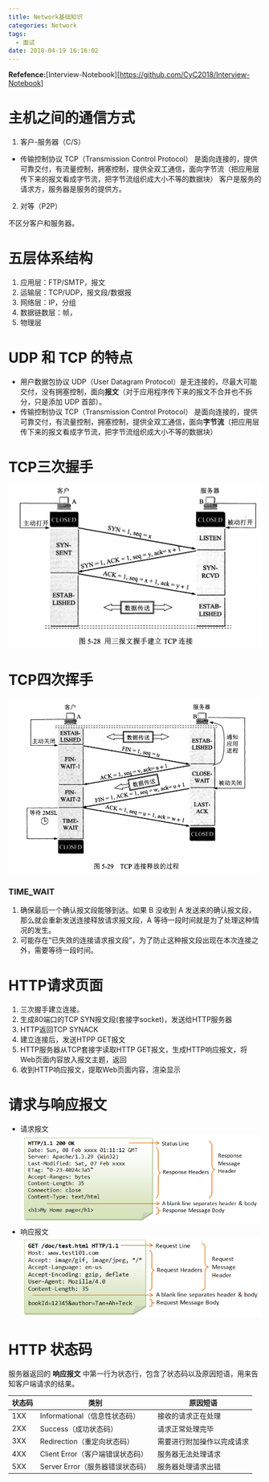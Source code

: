 ```yaml
---
title: Network基础知识
categories: Network
tags:
  - 面试
date: 2018-04-19 16:16:02
---
```



**Refefence:**[Interview-Notebook][https://github.com/CyC2018/Interview-Notebook]

# 主机之间的通信方式
1. 客户-服务器（C/S）

* 传输控制协议 TCP（Transmission Control Protocol） 是面向连接的，提供可靠交付，有流量控制，拥塞控制，提供全双工通信，面向字节流（把应用层传下来的报文看成字节流，把字节流组织成大小不等的数据块）
客户是服务的请求方，服务器是服务的提供方。

2. 对等（P2P）

不区分客户和服务器。
<!-- more -->
# 五层体系结构
1. 应用层：FTP/SMTP，报文
2. 运输层：TCP/UDP，报文段/数据报
3. 网络层：IP，分组
4. 数据链数层：帧，
5. 物理层

# UDP 和 TCP 的特点
* 用户数据包协议 UDP（User Datagram Protocol）是无连接的，尽最大可能交付，没有拥塞控制，面向**报文**（对于应用程序传下来的报文不合并也不拆分，只是添加 UDP 首部）。
* 传输控制协议 TCP（Transmission Control Protocol） 是面向连接的，提供可靠交付，有流量控制，拥塞控制，提供全双工通信，面向**字节流**（把应用层传下来的报文看成字节流，把字节流组织成大小不等的数据块）

# TCP三次握手
![3](https://raw.githubusercontent.com/zhulinn/zhulinn.github.io/hexo/source/uploads/post_pics/TCP3.png)

# TCP四次挥手
![4](https://raw.githubusercontent.com/zhulinn/zhulinn.github.io/hexo/source/uploads/post_pics/TCP4.jpg)
### TIME_WAIT
1. 确保最后一个确认报文段能够到达。如果 B 没收到 A 发送来的确认报文段，那么就会重新发送连接释放请求报文段，A 等待一段时间就是为了处理这种情况的发生。
2. 可能存在“已失效的连接请求报文段”，为了防止这种报文段出现在本次连接之外，需要等待一段时间。

# HTTP请求页面
1. 三次握手建立连接。
2. 生成80端口的TCP SYN报文段(套接字socket)，发送给HTTP服务器
3. HTTP返回TCP SYNACK
4. 建立连接后，发送HTPP GET报文
5. HTTP服务器从TCP套接字读取HTTP GET报文，生成HTTP响应报文，将Web页面内容放入报文主题，返回
6. 收到HTTP响应报文，提取Web页面内容，渲染显示

# 请求与响应报文
* 请求报文
![req](https://raw.githubusercontent.com/zhulinn/zhulinn.github.io/hexo/source/uploads/post_pics/HTTP_ResponseMessageExample.png)
* 响应报文
![res](https://raw.githubusercontent.com/zhulinn/zhulinn.github.io/hexo/source/uploads/post_pics/HTTP_RequestMessageExample.png)

# HTTP 状态码

服务器返回的  **响应报文**  中第一行为状态行，包含了状态码以及原因短语，用来告知客户端请求的结果。

| 状态码 | 类别 | 原因短语 |
| --- | --- | --- |
| 1XX | Informational（信息性状态码） | 接收的请求正在处理 |
| 2XX | Success（成功状态码） | 请求正常处理完毕 |
| 3XX | Redirection（重定向状态码） | 需要进行附加操作以完成请求 |
| 4XX | Client Error（客户端错误状态码） | 服务器无法处理请求 |
| 5XX | Server Error（服务器错误状态码） | 服务器处理请求出错 |
